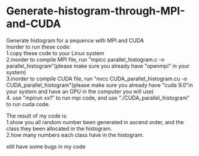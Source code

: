 # Generate-histogram-through-MPI-and-CUDA 
Generate histogram for a sequence with MPI and CUDA  
Inorder to run these code:  
1.copy these code to your Linux system  
2.inorder to compile MPI file, run "mpicc parallel_histogram.c -o parallel_histogram"(please make sure you already have "openmpi" in your system)  
3.inorder to compile CUDA file, run "nvcc CUDA_parallel_histogram.cu -o CUDA_parallel_histogram"(please make sure you already have "cuda 9.0"in your system and have an GPU in the computer you will use)  
4. use "mpirun xx1" to run mpi code, and use "./CUDA_parallel_histogram" to run cuda code.  

The result of my code is:  
1.show you all random number been generated in ascend order, and the class they been allocated in the histogram.  
2.how many numbers each class have in the histogram.  

still have some bugs in my code
